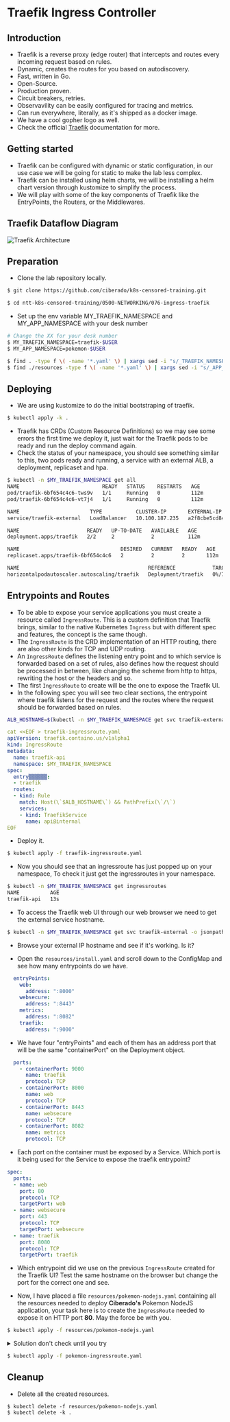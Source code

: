 # Traefik Ingress Controller

## Introduction

* Traefik is a reverse proxy (edge router) that intercepts and routes every incoming request based on rules.
* Dynamic, creates the routes for you based on autodiscovery.
* Fast, written in Go.
* Open-Source.
* Production proven.
* Circuit breakers, retries.
* Observavility can be easily configured for tracing and metrics.
* Can run everywhere, literally, as it's shipped as a docker image.
* We have a cool gopher logo as well.
* Check the official [Traefik](https://github.com/traefik/traefik/tree/master) documentation for more.

## Getting started

* Traefik can be configured with dynamic or static configuration, in our use case we will be going for static to make the lab less complex.
* Traefik can be installed using helm charts, we will be installing a helm chart version through kustomize to simplify the process.
* We will play with some of the key components of Traefik like the EntryPoints, the Routers, or the Middlewares.

## Traefik Dataflow Diagram

![Traefik Architecture](https://doc.traefik.io/traefik/assets/img/architecture-overview.png)

## Preparation

* Clone the lab repository locally.

```bash
$ git clone https://github.com/ciberado/k8s-censored-training.git

$ cd ntt-k8s-censored-training/0500-NETWORKING/076-ingress-traefik
```

* Set up the env variable MY_TRAEFIK_NAMESPACE and MY_APP_NAMESPACE with your desk number

```bash
# Change the XX for your desk number
$ MY_TRAEFIK_NAMESPACE=traefik-$USER 
$ MY_APP_NAMESPACE=pokemon-$USER

$ find . -type f \( -name '*.yaml' \) | xargs sed -i "s/_TRAEFIK_NAMESPACE_PLACEHOLDER_/$MY_TRAEFIK_NAMESPACE/g"
$ find ./resources -type f \( -name '*.yaml' \) | xargs sed -i "s/_APP_NAMESPACE_PLACEHOLDER_/$MY_APP_NAMESPACE/g"
```

## Deploying

* We are using kustomize to do the initial bootstraping of traefik.

```bash
$ kubectl apply -k .
```

* Traefik has CRDs (Custom Resource Definitions) so we may see some errors the first time we deploy it, just wait for the Traefik pods to be ready and run the deploy command again.
* Check the status of your namespace, you should see something similar to this, two pods ready and running, a service with an external ALB, a deployment, replicaset and hpa.

```bash
$ kubectl -n $MY_TRAEFIK_NAMESPACE get all
NAME                           READY   STATUS    RESTARTS   AGE
pod/traefik-6bf654c4c6-tws9v   1/1     Running   0          112m
pod/traefik-6bf654c4c6-vt7j4   1/1     Running   0          112m

NAME                       TYPE           CLUSTER-IP       EXTERNAL-IP                                                               PORT(S)                                     AGE
service/traefik-external   LoadBalancer   10.100.187.235   a2f8cbe5cd84a46a1908e7f28ed7afa3-1063470380.eu-west-1.elb.amazonaws.com   80:32570/TCP,443:30569/TCP,8080:31107/TCP   112m

NAME                      READY   UP-TO-DATE   AVAILABLE   AGE
deployment.apps/traefik   2/2     2            2           112m

NAME                                 DESIRED   CURRENT   READY   AGE
replicaset.apps/traefik-6bf654c4c6   2         2         2       112m

NAME                                          REFERENCE            TARGETS   MINPODS   MAXPODS   REPLICAS   AGE
horizontalpodautoscaler.autoscaling/traefik   Deployment/traefik   0%/75%    2         4         2          112m
```

## Entrypoints and Routes

* To be able to expose your service applications you must create a resource called `IngressRoute`. This is a custom definition that Traefik brings, similar to the native Kubernetes `Ingress` but with different spec and features, the concept is the same though.
* The `IngressRoute` is the CRD implementation of an HTTP routing, there are also other kinds for TCP and UDP routing.
* An `IngressRoute` defines the listening entry point and to which service is forwarded based on a set of rules, also defines how the request should be processed in between, like changing the scheme from http to https, rewriting the host or the headers and so.
* The first `IngressRoute` to create will be the one to expose the Traefik UI.
* In the following spec you will see two clear sections, the entrypoint where traefik listens for the request and the routes where the request should be forwarded based on rules. 

```bash
ALB_HOSTNAME=$(kubectl -n $MY_TRAEFIK_NAMESPACE get svc traefik-external -o jsonpath='{.status.loadBalancer.ingress[0].hostname}')
```

```yaml
cat <<EOF > traefik-ingressroute.yaml
apiVersion: traefik.containo.us/v1alpha1
kind: IngressRoute
metadata:
  name: traefik-api
  namespace: $MY_TRAEFIK_NAMESPACE
spec:
  entry▒▒▒▒▒▒:
  - traefik
  routes:
  - kind: Rule
    match: Host(\`$ALB_HOSTNAME\`) && PathPrefix(\`/\`)
    services:
    - kind: TraefikService
      name: api@internal
EOF
```

* Deploy it.

```bash
$ kubectl apply -f traefik-ingressroute.yaml
```

* Now you should see that an ingressroute has just popped up on your namespace, To check it just get the ingressroutes in your namespace.

```bash
$ kubectl -n $MY_TRAEFIK_NAMESPACE get ingressroutes
NAME          AGE
traefik-api   13s
```

* To access the Traefik web UI through our web browser we need to get the external service hostname.

```bash
$ kubectl -n $MY_TRAEFIK_NAMESPACE get svc traefik-external -o jsonpath='{.status.loadBalancer.ingress[0].hostname}'; echo
```

* Browse your external IP hostname and see if it's working. Is it?


* Open the `resources/install.yaml` and scroll down to the ConfigMap and see how many entrypoints do we have. 

```yaml
  entryPoints:
    web:
      address: ":8000"
    websecure:
      address: ":8443"
    metrics:
      address: ":8082"
    traefik:
      address: ":9000"
```

* We have four "entryPoints" and each of them has an address port that will be the same "containerPort" on the Deployment object. 

```yaml
  ports:
    - containerPort: 9000
      name: traefik
      protocol: TCP
    - containerPort: 8000
      name: web
      protocol: TCP
    - containerPort: 8443
      name: websecure
      protocol: TCP
    - containerPort: 8082
      name: metrics
      protocol: TCP
```

* Each port on the container must be exposed by a Service. Which port is it being used for the Service to expose the traefik entrypoint? 

```yaml
spec:
  ports:
  - name: web
    port: 80
    protocol: TCP
    targetPort: web
  - name: websecure
    port: 443
    protocol: TCP
    targetPort: websecure
  - name: traefik
    port: 8080
    protocol: TCP
    targetPort: traefik
```

* Which entrypoint did we use on the previous `IngressRoute` created for the Traefik UI? Test the same hostname on the browser but change the port for the correct one and see.

* Now, I have placed a file `resources/pokemon-nodejs.yaml` containing all the resources needed to deploy **Ciberado's** Pokemon NodeJS application, your task here is to create the `IngressRoute` needed to expose it on HTTP port **80**. May the force be with you.

```bash
$ kubectl apply -f resources/pokemon-nodejs.yaml
```

<details><summary>Solution don't check until you try</summary>
<p>

```yaml
cat <<EOF > pokemon-ingressroute.yaml
apiVersion: traefik.containo.us/v1alpha1
kind: IngressRoute
metadata:
  name: pokemon-nodejs-ingress
  namespace: $MY_APP_NAMESPACE
spec:
  entryPoints:
  - web
  routes:
  - kind: Rule
    match: Host(\`$ALB_HOSTNAME\`) && PathPrefix(\`/\`)
    services:
    - name: pokemon-nodejs
      port: 80
      namespace: $MY_APP_NAMESPACE
EOF
```
</p>
</details>

```bash
$ kubectl apply -f pokemon-ingressroute.yaml
```

## Cleanup

* Delete all the created resources.

```
$ kubectl delete -f resources/pokemon-nodejs.yaml
$ kubectl delete -k .
```
